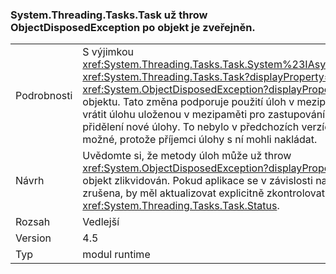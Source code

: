 ### <a name="systemthreadingtaskstask-no-longer-throw-objectdisposedexception-after-object-is-disposed"></a>System.Threading.Tasks.Task už throw ObjectDisposedException po objekt je zveřejněn.

|   |   |
|---|---|
|Podrobnosti|S výjimkou <xref:System.Threading.Tasks.Task.System%23IAsyncResult%23AsyncWaitHandle>, <xref:System.Threading.Tasks.Task?displayProperty=name> metody už throw <xref:System.ObjectDisposedException?displayProperty=name> výjimka po uvolnění objektu. Tato změna podporuje použití úloh v mezipaměti. Například metoda může vrátit úlohu uloženou v mezipaměti pro zastupování již dokončené operace namísto přidělení nové úlohy. To nebylo v předchozích verzích rozhraní .NET Framework možné, protože příjemci úlohy s ní mohli nakládat.|
|Návrh|Uvědomte si, že metody úloh může už throw <xref:System.ObjectDisposedException?displayProperty=name> v případech, kdy je objekt zlikvidován. Pokud aplikace se v závislosti na výjimku vědět, že úloha byla zrušena, by měl aktualizovat explicitně zkontrolovat stav úkolu pomocí <xref:System.Threading.Tasks.Task.Status>.|
|Rozsah|Vedlejší|
|Version|4.5|
|Typ|modul runtime|

